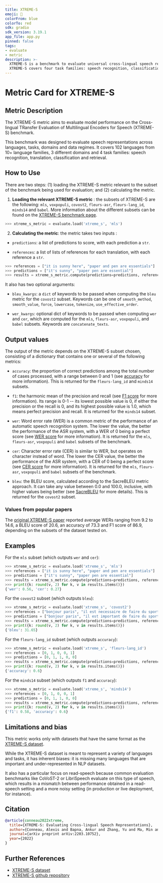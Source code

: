 ```yaml
---
title: XTREME-S
emoji: 🤗 
colorFrom: blue
colorTo: red
sdk: gradio
sdk_version: 3.19.1
app_file: app.py
pinned: false
tags:
- evaluate
- metric
description: >-
  XTREME-S is a benchmark to evaluate universal cross-lingual speech representations in many languages.
  XTREME-S covers four task families: speech recognition, classification, speech-to-text translation and retrieval.
---
```


# Metric Card for XTREME-S


## Metric Description

The XTREME-S metric aims to evaluate model performance on the Cross-lingual TRansfer Evaluation of Multilingual Encoders for Speech (XTREME-S) benchmark.

This benchmark was designed to evaluate speech representations across languages, tasks, domains and data regimes. It covers 102 languages from 10+ language families, 3 different domains and 4 task families: speech recognition, translation, classification and retrieval.

## How to Use

There are two steps: (1) loading the XTREME-S metric relevant to the subset of the benchmark being used for evaluation; and (2) calculating the metric.

1. **Loading the relevant XTREME-S metric** : the subsets of XTREME-S are the following: `mls`, `voxpopuli`, `covost2`, `fleurs-asr`, `fleurs-lang_id`,  `minds14`  and `babel`. More information about the different subsets can be found on the [XTREME-S benchmark page](https://huggingface.co/datasets/google/xtreme_s).


```python
>>> xtreme_s_metric = evaluate.load('xtreme_s', 'mls')
```

2. **Calculating the metric**: the metric takes two inputs : 

- `predictions`: a list of predictions to score, with each prediction a `str`. 

- `references`: a list of lists of references for each translation, with each reference a `str`. 

```python
>>> references = ["it is sunny here", "paper and pen are essentials"]
>>> predictions = ["it's sunny", "paper pen are essential"]
>>> results = xtreme_s_metric.compute(predictions=predictions, references=references)
```

It also has two optional arguments: 

- `bleu_kwargs`: a `dict` of keywords to be passed when computing the `bleu` metric for the `covost2` subset. Keywords can be one of `smooth_method`, `smooth_value`, `force`, `lowercase`, `tokenize`, `use_effective_order`.

- `wer_kwargs`: optional dict of keywords to be passed when computing `wer` and `cer`, which are computed for the `mls`, `fleurs-asr`, `voxpopuli`, and `babel` subsets. Keywords are `concatenate_texts`.

## Output values

The output of the metric depends on the XTREME-S subset chosen, consisting of a dictionary that contains one or several of the following metrics:

- `accuracy`: the proportion of correct predictions among the total number of cases processed, with a range between 0 and 1 (see [accuracy](https://huggingface.co/metrics/accuracy) for more information). This is returned for the `fleurs-lang_id` and `minds14` subsets.

- `f1`: the harmonic mean of the precision and recall (see [F1 score](https://huggingface.co/metrics/f1) for more information). Its range is 0-1 -- its lowest possible value is 0, if either the precision or the recall is 0, and its highest possible value is 1.0, which means perfect precision and recall. It is returned for the `minds14` subset.

- `wer`: Word error rate (WER) is a common metric of the performance of an automatic speech recognition system. The lower the value, the better the performance of the ASR system, with a WER of 0 being a perfect score (see [WER score](https://huggingface.co/metrics/wer) for more information). It is returned for the `mls`, `fleurs-asr`, `voxpopuli` and `babel` subsets of the benchmark.

- `cer`:  Character error rate (CER) is similar to WER, but operates on character instead of word. The lower the CER value, the better the performance of the ASR system, with a CER of 0 being a perfect score (see [CER score](https://huggingface.co/metrics/cer) for more information).  It is returned for the `mls`, `fleurs-asr`, `voxpopuli` and `babel` subsets of the benchmark.

- `bleu`: the BLEU score, calculated according to the SacreBLEU metric approach. It can take any value between 0.0 and 100.0, inclusive, with higher values being better (see [SacreBLEU](https://huggingface.co/metrics/sacrebleu) for more details).  This is returned for the `covost2` subset.


### Values from popular papers
The [original XTREME-S paper](https://arxiv.org/pdf/2203.10752.pdf) reported average WERs ranging from 9.2 to 14.6, a BLEU score of 20.6, an accuracy of 73.3 and F1 score of 86.9, depending on the subsets of the dataset tested on. 

## Examples 

For the `mls` subset (which outputs `wer` and `cer`):

```python
>>> xtreme_s_metric = evaluate.load('xtreme_s', 'mls')  
>>> references = ["it is sunny here", "paper and pen are essentials"]
>>> predictions = ["it's sunny", "paper pen are essential"]
>>> results = xtreme_s_metric.compute(predictions=predictions, references=references)
>>> print({k: round(v, 2) for k, v in results.items()})
{'wer': 0.56, 'cer': 0.27}
```

For the `covost2` subset (which outputs `bleu`):

```python
>>> xtreme_s_metric = evaluate.load('xtreme_s', 'covost2')
>>> references = ["bonjour paris", "il est necessaire de faire du sport de temps en temp"]
>>> predictions = ["bonjour paris", "il est important de faire du sport souvent"]
>>> results = xtreme_s_metric.compute(predictions=predictions, references=references)
>>> print({k: round(v, 2) for k, v in results.items()})
{'bleu': 31.65}
```

For the `fleurs-lang_id` subset (which outputs `accuracy`):

```python
>>> xtreme_s_metric = evaluate.load('xtreme_s', 'fleurs-lang_id')
>>> references = [0, 1, 0, 0, 1]
>>> predictions = [0, 1, 1, 0, 0]
>>> results = xtreme_s_metric.compute(predictions=predictions, references=references)
>>> print({k: round(v, 2) for k, v in results.items()})
{'accuracy': 0.6}
 ```
 
For the `minds14` subset (which outputs `f1` and `accuracy`):

```python
>>> xtreme_s_metric = evaluate.load('xtreme_s', 'minds14')
>>> references = [0, 1, 0, 0, 1]
>>> predictions = [0, 1, 1, 0, 0]
>>> results = xtreme_s_metric.compute(predictions=predictions, references=references)
>>> print({k: round(v, 2) for k, v in results.items()})
{'f1': 0.58, 'accuracy': 0.6}
```

## Limitations and bias
This metric works only with datasets that have the same format as the [XTREME-S dataset](https://huggingface.co/datasets/google/xtreme_s).

While the XTREME-S dataset is meant to represent a variety of languages and tasks, it has inherent biases: it is missing many languages that are important and under-represented in NLP datasets. 

It also has a particular focus on read-speech because common evaluation benchmarks like CoVoST-2 or LibriSpeech evaluate on this type of speech, which results in a mismatch between performance obtained in a read-speech setting and a more noisy setting (in production or live deployment, for instance). 

## Citation

```bibtex
@article{conneau2022xtreme,
  title={XTREME-S: Evaluating Cross-lingual Speech Representations},
  author={Conneau, Alexis and Bapna, Ankur and Zhang, Yu and Ma, Min and von Platen, Patrick and Lozhkov, Anton and Cherry, Colin and Jia, Ye and Rivera, Clara and Kale, Mihir and others},
  journal={arXiv preprint arXiv:2203.10752},
  year={2022}
}
```
    
## Further References 

- [XTREME-S dataset](https://huggingface.co/datasets/google/xtreme_s)
- [XTREME-S github repository](https://github.com/google-research/xtreme)
